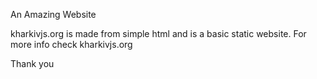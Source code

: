 An Amazing Website

kharkivjs.org is made from simple html and is a basic static website. For more info check kharkivjs.org

Thank you
